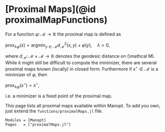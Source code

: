 # [Proximal Maps](@id proximalMapFunctions)

For a function $\varphi\colon\mathcal M \to\mathbb R$ the proximal map is defined
as

$\displaystyle\operatorname{prox}_{\lambda\varphi}(x)
= \operatorname*{argmin}_{y ∈ \mathcal M} d_{\mathcal M}^2(x,y) + \varphi(y),
\quad \lambda > 0,$

where $d_{\mathcal M}\colon \mathcal M \times \mathcal M \to \mathbb R$ denotes
the geodesic distance on \(\mathcal M\). While it might still be difficult to
compute the minimizer, there are several proximal maps known (locally) in closed
form. Furthermore if $x^{\star} ∈ \mathcal M$ is a minimizer of $\varphi$, then

$\displaystyle\operatorname{prox}_{\lambda\varphi}(x^\star) = x^\star,$

i.e. a minimizer is a fixed point of the proximal map.

This page lists all proximal maps available within Manopt. To add you own, just
extend the `functions/proximalMaps.jl` file.

```@autodocs
Modules = [Manopt]
Pages   = ["proximalMaps.jl"]
```

